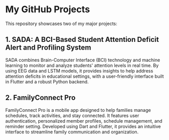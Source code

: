 <!DOCTYPE html>
<html lang="en">
<head>
    <meta charset="UTF-8">
    <meta name="viewport" content="width=device-width, initial-scale=1.0">
</head>
<body>
    <h1>My GitHub Projects</h1>
    <p>This repository showcases two of my major projects:</p>
    <h2>1. <strong>SADA: A BCI-Based Student Attention Deficit Alert and Profiling System</strong></h2>
    <p>
        SADA combines Brain-Computer Interface (BCI) technology and machine learning to monitor and analyze students' attention levels in real time. 
        By using EEG data and LSTM models, it provides insights to help address attention deficits in educational settings, 
        with a user-friendly interface built in Flutter and a robust Python backend.
    </p>
    <h2>2. <strong>FamilyConnect Pro</strong></h2>
    <p>
        FamilyConnect Pro is a mobile app designed to help families manage schedules, track activities, and stay connected. 
        It features user authentication, personalized member profiles, schedule management, and reminder setting. 
        Developed using Dart and Flutter, it provides an intuitive interface to streamline family communication and organization.
    </p>

</body>
</html>
